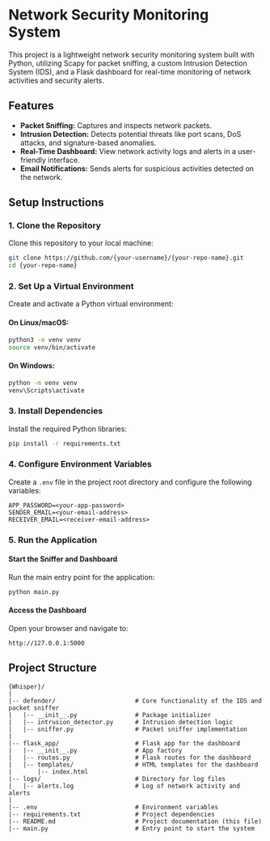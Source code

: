 # Network Security Monitoring System

This project is a lightweight network security monitoring system built with Python, utilizing Scapy for packet sniffing, a custom Intrusion Detection System (IDS), and a Flask dashboard for real-time monitoring of network activities and security alerts.

## Features

- **Packet Sniffing:** Captures and inspects network packets.
- **Intrusion Detection:** Detects potential threats like port scans, DoS attacks, and signature-based anomalies.
- **Real-Time Dashboard:** View network activity logs and alerts in a user-friendly interface.
- **Email Notifications:** Sends alerts for suspicious activities detected on the network.

## Setup Instructions

### 1. Clone the Repository
Clone this repository to your local machine:
```bash
git clone https://github.com/{your-username}/{your-repo-name}.git
cd {your-repo-name}
```

### 2. Set Up a Virtual Environment
Create and activate a Python virtual environment:

#### On Linux/macOS:
```bash
python3 -m venv venv
source venv/bin/activate
```

#### On Windows:
```bash
python -m venv venv
venv\Scripts\activate
```

### 3. Install Dependencies
Install the required Python libraries:
```bash
pip install -r requirements.txt
```

### 4. Configure Environment Variables
Create a `.env` file in the project root directory and configure the following variables:
```
APP_PASSWORD=<your-app-password>
SENDER_EMAIL=<your-email-address>
RECEIVER_EMAIL=<receiver-email-address>
```

### 5. Run the Application

#### Start the Sniffer and Dashboard
Run the main entry point for the application:
```bash
python main.py
```

#### Access the Dashboard
Open your browser and navigate to:
```
http://127.0.0.1:5000
```

## Project Structure

```
{Whisper}/
|
|-- defender/                      # Core functionality of the IDS and packet sniffer
|   |-- __init__.py                # Package initializer
|   |-- intrusion_detector.py      # Intrusion detection logic
|   |-- sniffer.py                 # Packet sniffer implementation
|
|-- flask_app/                     # Flask app for the dashboard
|   |-- __init__.py                # App factory
|   |-- routes.py                  # Flask routes for the dashboard
|   |-- templates/                 # HTML templates for the dashboard
|       |-- index.html
|-- logs/                          # Directory for log files
|   |-- alerts.log                 # Log of network activity and alerts
|
|-- .env                           # Environment variables
|-- requirements.txt               # Project dependencies
|-- README.md                      # Project documentation (this file)
|-- main.py                        # Entry point to start the system
```
